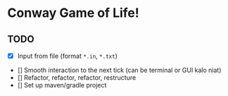 # Conway Game of Life!

## TODO

- [x] Input from file (format `*.in`, `*.txt`)
- [] Smooth interaction to the next tick (can be terminal or GUI kalo niat)
- [] Refactor, refactor, refactor, restructure
- [] Set up maven/gradle project